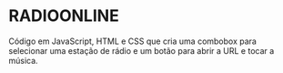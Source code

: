 # RADIOONLINE
Código em JavaScript, HTML e CSS que cria uma combobox para selecionar uma estação de rádio e um botão para abrir a URL e tocar a música.

